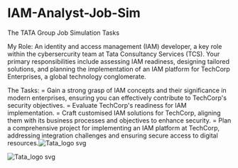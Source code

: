 # IAM-Analyst-Job-Sim

The TATA Group Job Simulation Tasks

My Role:
An identity and access management (IAM) developer, a key role within the cybersercurity team at Tata Consultancy Services (TCS).
Your primary responsibilities include assessing IAM readiness, designing tailored solutions, and planning the implementation 
of an IAM platform for TechCorp Enterprises, a global technology conglomerate.

The Tasks:
= Gain a strong grasp of IAM concepts and their significance in modern enterprises, ensuring you can effectively contribute to TechCorp's security objectives.
= Evaluate TechCorp's readiness for IAM implementation.
= Craft customised IAM solutions for TechCorp, aligning them with its business processes and objectives to enhance security.
= Plan a comprehensive project for implementing an IAM platform at TechCorp, addressing integration challenges and ensuring secure access to digital resources.![Tata_logo svg](https://github.com/Abdurr224/IAM-Analyst-Job-Sim/assets/166424757/966261ba-42a0-4906-a8f1-ebc1e2f9981e)

![Tata_logo svg](https://github.com/Abdurr224/IAM-Analyst-Job-Sim/assets/166424757/a906db93-ffb3-4766-bff3-2c094e9e630c)
